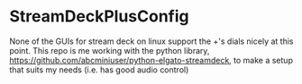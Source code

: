 # StreamDeckPlusConfig
None of the GUIs for stream deck on linux support the +'s dials nicely at this point. This repo is me working with the python library, https://github.com/abcminiuser/python-elgato-streamdeck, to make a setup that suits my needs (i.e. has good audio control)

